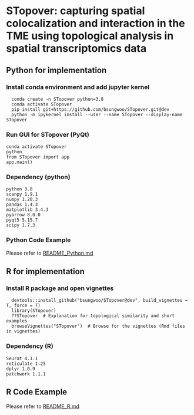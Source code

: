 # STopover: capturing spatial colocalization and interaction in the TME using topological analysis in spatial transcriptomics data  

## Python for implementation  
### Install conda environment and add jupyter kernel  
```Plain Text  
  conda create -n STopover python=3.8
  conda activate STopover
  pip install git+https://github.com/bsungwoo/STopover.git@dev
  python -m ipykernel install --user --name STopover --display-name STopover
```
### Run GUI for STopover (PyQt)  
```Plain Text
conda activate STopover
python
from STopover import app
app.main()
```
### Dependency (python)  
```Plain Text
python 3.8
scanpy 1.9.1
numpy 1.20.3
pandas 1.4.3
matplotlib 3.4.3
pyarrow 8.0.0
pyqt5 5.15.7
scipy 1.7.3
```
### Python Code Example  
Please refer to [README_Python.md](https://github.com/bsungwoo/STopover/blob/dev/STopover/README_Python.md)  

## R for implementation  
### Install R package and open vignettes  
```Plain Text  
  devtools::install_github("bsungwoo/STopover@dev", build_vignettes = T, force = T)  
  library(STopover)  
  ??STopover  # Explanation for topological similarity and short examples  
  browseVignettes("STopover")  # Browse for the vignettes (Rmd files in vignettes)
```
### Dependency (R)  
```Plain Text
Seurat 4.1.1
reticulate 1.25
dplyr 1.0.9
patchwork 1.1.1
```

## R Code Example  
Please refer to [README_R.md](https://github.com/bsungwoo/STopover/blob/dev/R/README_R.md)  

